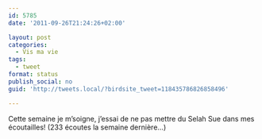 ```yaml
---
id: 5785
date: '2011-09-26T21:24:26+02:00'

layout: post
categories:
  - Vis ma vie
tags:
  - tweet
format: status
publish_social: no
guid: 'http://tweets.local/?birdsite_tweet=118435786826858496'

---
```


Cette semaine je m’soigne, j’essai de ne pas mettre du Selah Sue dans mes écoutailles! (233 écoutes la semaine dernière…)